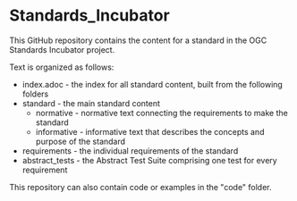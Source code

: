 # Standards_Incubator

This GitHub repository contains the content for a standard in the OGC Standards Incubator project.

Text is organized as follows:

* index.adoc - the index for all standard content, built from the following folders
* standard - the main standard content
  - normative - normative text connecting the requirements to make the standard
  - informative - informative text that describes the concepts and purpose of the standard
* requirements - the individual requirements of the standard
* abstract_tests - the Abstract Test Suite comprising one test for every requirement

This repository can also contain code or examples in the "code" folder.
